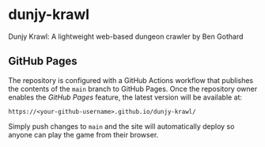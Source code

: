 # dunjy-krawl
Dunjy Krawl: A lightweight web-based dungeon crawler by Ben Gothard

## GitHub Pages
The repository is configured with a GitHub Actions workflow that publishes the
contents of the `main` branch to GitHub Pages. Once the repository owner
enables the *GitHub Pages* feature, the latest version will be available at:

```
https://<your-github-username>.github.io/dunjy-krawl/
```

Simply push changes to `main` and the site will automatically deploy so anyone
can play the game from their browser.

